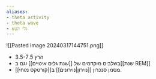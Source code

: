 ```yaml
---
aliases:
- theta activity
- theta wave
- גלי תטא
---
```

![[Pasted image 20240317144751.png]]
- 3.5-7.5 הרץ
- בשלבים מוקדמים של [[שנת גלים איטיים]] וגם ב[[שנת REM]]
- מסמן סנכרון [[נוירון|נוירונים]] ב[[קורטקס מוחי]].